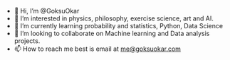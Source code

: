 - 👋 Hi, I’m @GoksuOkar
- 👀 I’m interested in physics, philosophy, exercise science, art and AI.
- 🌱 I’m currently learning probability and statistics, Python, Data Science
- 💞️ I’m looking to collaborate on Machine learning and Data analysis projects.
- 📫 How to reach me best is email at me@goksuokar.com

<!---
GoksuOkar/GoksuOkar is a ✨ special ✨ repository because its `README.md` (this file) appears on your GitHub profile.
You can click the Preview link to take a look at your changes.
--->
